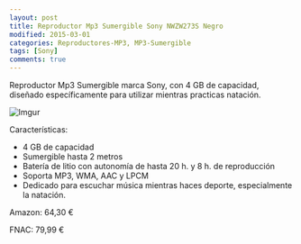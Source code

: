 ```yaml
---
layout: post
title: Reproductor Mp3 Sumergible Sony NWZW273S Negro
modified: 2015-03-01
categories: Reproductores-MP3, MP3-Sumergible
tags: [Sony]
comments: true
---
```


Reproductor Mp3 Sumergible marca Sony, con 4 GB de capacidad, diseñado específicamente para utilizar mientras practicas natación.

![Imgur](http://i.imgur.com/raAqPDF.jpg?1 "Sony")

Características:

 - 4 GB de capacidad
 - Sumergible hasta 2 metros
 - Batería de litio con autonomía de hasta 20 h. y 8 h. de reproducción
 - Soporta MP3, WMA, AAC y LPCM
 - Dedicado para escuchar música mientras haces deporte, especialmente la natación.



Amazon: 64,30 €

FNAC: 79,99 €